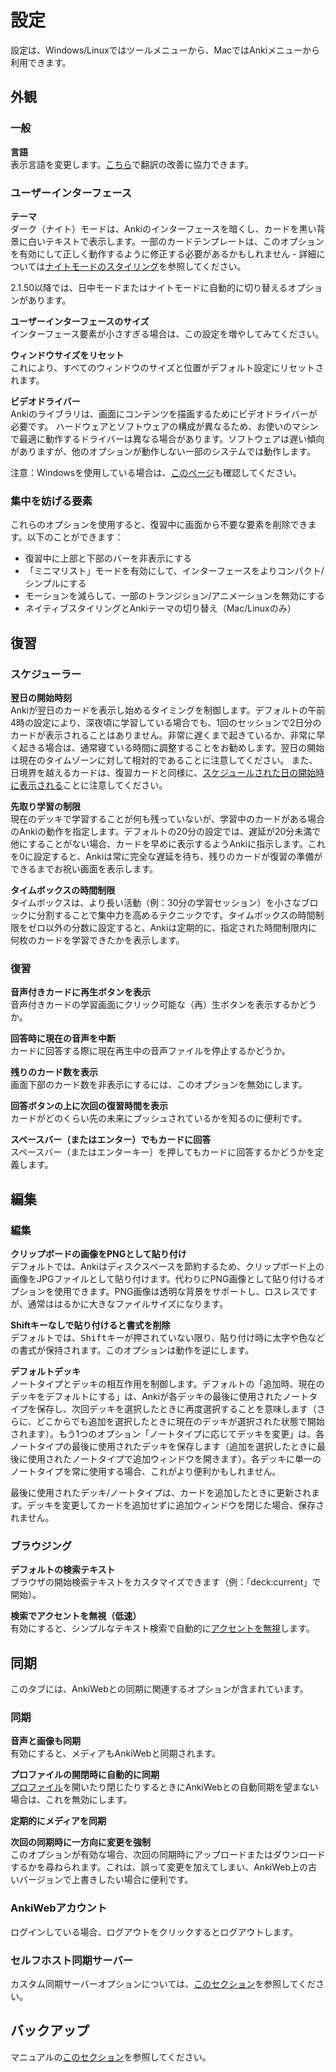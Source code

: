 # 設定

<!-- toc -->

設定は、Windows/Linuxではツールメニューから、MacではAnkiメニューから利用できます。

## 外観

### 一般

**言語**\
表示言語を変更します。[こちら](https://translating.ankiweb.net/)で翻訳の改善に協力できます。

### ユーザーインターフェース

**テーマ**\
ダーク（ナイト）モードは、Ankiのインターフェースを暗くし、カードを黒い背景に白いテキストで表示します。一部のカードテンプレートは、このオプションを有効にして正しく動作するように修正する必要があるかもしれません - 詳細については[ナイトモードのスタイリング](templates/styling.md#night-mode)を参照してください。

2.1.50以降では、日中モードまたはナイトモードに自動的に切り替えるオプションがあります。

**ユーザーインターフェースのサイズ**\
インターフェース要素が小さすぎる場合は、この設定を増やしてみてください。

**ウィンドウサイズをリセット**\
これにより、すべてのウィンドウのサイズと位置がデフォルト設定にリセットされます。

**ビデオドライバー**\
Ankiのライブラリは、画面にコンテンツを描画するためにビデオドライバーが必要です。
ハードウェアとソフトウェアの構成が異なるため、お使いのマシンで最適に動作するドライバーは異なる場合があります。ソフトウェアは遅い傾向がありますが、他のオプションが動作しない一部のシステムでは動作します。

注意：Windowsを使用している場合は、[このページ](./platform/windows/display-issues.md)も確認してください。

### 集中を妨げる要素

これらのオプションを使用すると、復習中に画面から不要な要素を削除できます。以下のことができます：

- 復習中に上部と下部のバーを非表示にする
- 「ミニマリスト」モードを有効にして、インターフェースをよりコンパクト/シンプルにする
- モーションを減らして、一部のトランジション/アニメーションを無効にする
- ネイティブスタイリングとAnkiテーマの切り替え（Mac/Linuxのみ）

## 復習

### スケジューラー

**翌日の開始時刻**\
Ankiが翌日のカードを表示し始めるタイミングを制御します。デフォルトの午前4時の設定により、深夜頃に学習している場合でも、1回のセッションで2日分のカードが表示されることはありません。非常に遅くまで起きているか、非常に早く起きる場合は、通常寝ている時間に調整することをお勧めします。翌日の開始は現在のタイムゾーンに対して相対的であることに注意してください。
また、日境界を越えるカードは、復習カードと同様に、[スケジュールされた日の開始時に表示される](./deck-options.md#day-boundaries)ことに注意してください。

**先取り学習の制限**\
現在のデッキで学習することが何も残っていないが、学習中のカードがある場合のAnkiの動作を指定します。デフォルトの20分の設定では、遅延が20分未満で他にすることがない場合、カードを早めに表示するようAnkiに指示します。これを0に設定すると、Ankiは常に完全な遅延を待ち、残りのカードが復習の準備ができるまでお祝い画面を表示します。

**タイムボックスの時間制限**\
タイムボックスは、より長い活動（例：30分の学習セッション）を小さなブロックに分割することで集中力を高めるテクニックです。タイムボックスの時間制限をゼロ以外の分数に設定すると、Ankiは定期的に、指定された時間制限内に何枚のカードを学習できたかを表示します。

### 復習

**音声付きカードに再生ボタンを表示**\
音声付きカードの学習画面にクリック可能な（再）生ボタンを表示するかどうか。

**回答時に現在の音声を中断**\
カードに回答する際に現在再生中の音声ファイルを停止するかどうか。

**残りのカード数を表示**\
画面下部のカード数を非表示にするには、このオプションを無効にします。

**回答ボタンの上に次回の復習時間を表示**\
カードがどのくらい先の未来にプッシュされているかを知るのに便利です。

**スペースバー（またはエンター）でもカードに回答**\
スペースバー（またはエンターキー）を押してもカードに回答するかどうかを定義します。

## 編集

### 編集

**クリップボードの画像をPNGとして貼り付け**\
デフォルトでは、Ankiはディスクスペースを節約するため、クリップボード上の画像をJPGファイルとして貼り付けます。代わりにPNG画像として貼り付けるオプションを使用できます。PNG画像は透明な背景をサポートし、ロスレスですが、通常ははるかに大きなファイルサイズになります。

**Shiftキーなしで貼り付けると書式を削除**\
デフォルトでは、<kbd>Shift</kbd>キーが押されていない限り、貼り付け時に太字や色などの書式が保持されます。このオプションは動作を逆にします。

**デフォルトデッキ**\
ノートタイプとデッキの相互作用を制御します。デフォルトの「追加時、現在のデッキをデフォルトにする」は、Ankiが各デッキの最後に使用されたノートタイプを保存し、次回デッキを選択したときに再度選択することを意味します（さらに、どこからでも追加を選択したときに現在のデッキが選択された状態で開始されます）。もう1つのオプション「ノートタイプに応じてデッキを変更」は、各ノートタイプの最後に使用されたデッキを保存します（追加を選択したときに最後に使用されたノートタイプで追加ウィンドウを開きます）。各デッキに単一のノートタイプを常に使用する場合、これがより便利かもしれません。

最後に使用されたデッキ/ノートタイプは、カードを追加したときに更新されます。デッキを変更してカードを追加せずに追加ウィンドウを閉じた場合、保存されません。

### ブラウジング

**デフォルトの検索テキスト**\
ブラウザの開始検索テキストをカスタマイズできます（例：「deck:current」で開始）。

**検索でアクセントを無視（低速）**\
有効にすると、シンプルなテキスト検索で自動的に[アクセントを無視](./searching.md#ignoring-accentscombining-characters)します。

## 同期

このタブには、AnkiWebとの同期に関連するオプションが含まれています。

### 同期

**音声と画像も同期**\
有効にすると、メディアもAnkiWebと同期されます。

**プロファイルの開閉時に自動的に同期**\
[プロファイル](./profiles.md)を開いたり閉じたりするときにAnkiWebとの自動同期を望まない場合は、これを無効にします。

**定期的にメディアを同期**

**次回の同期時に一方向に変更を強制**\
このオプションが有効な場合、次回の同期時にアップロードまたはダウンロードするかを尋ねられます。これは、誤って変更を加えてしまい、AnkiWeb上の古いバージョンで上書きしたい場合に便利です。

### AnkiWebアカウント

ログインしている場合、ログアウトをクリックするとログアウトします。

### セルフホスト同期サーバー

カスタム同期サーバーオプションについては、[このセクション](./sync-server.md)を参照してください。

## バックアップ

マニュアルの[このセクション](backups.md#automatic-backups)を参照してください。